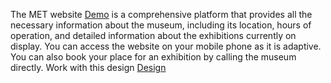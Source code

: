 The MET website [Demo](https://melnyksergey7.github.io/MET-landing-page/) is a comprehensive platform that provides all the necessary information about the museum, including its location, hours of operation, and detailed information about the exhibitions currently on display. You can access the website on your mobile phone as it is adaptive. You can also book your place for an exhibition by calling the museum directly. Work with this design [Design](https://www.figma.com/file/lSR1m42L9YwzQwzzxKwHpw/THE-MET?type=design&node-id=8590-29&mode=design&t=WSfik2HPyJxEYbvf-0)
